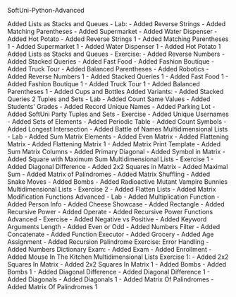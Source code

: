 SoftUni-Python-Advanced

Added Lists as Stacks and Queues - Lab:
    - Added Reverse Strings
    - Added Matching Parentheses
    - Added Supermarket
    - Added Water Dispenser
    - Added Hot Potato
    - Added Reverse Strings 1
    - Added Matching Parentheses 1
    - Added Supermarket 1
    - Added Water Dispenser 1
    - Added Hot Potato 1
Added Lists as Stacks and Queues - Exercise:
    - Added Reverse Numbers
    - Added Stacked Queries
    - Added Fast Food
    - Added Fashion Boutique
    - Added Truck Tour
    - Added Balanced Parentheses
    - Added Robotics
    - Added Reverse Numbers 1
    - Added Stacked Queries 1
    - Added Fast Food 1
    - Added Fashion Boutique 1
    - Added Truck Tour 1
    - Added Balanced Parentheses 1
    - Added Cups and Bottles
Added Variants:
    - Added Stacked Queries 2
Tuples and Sets - Lab
    - Added Count Same Values
    - Added Students' Grades
    - Added Record Unique Names
    - Added Parking Lot
    - Added SoftUni Party
Tuples and Sets - Exercise
    - Added Unique Usernames
    - Added Sets of Elements
    - Added Periodic Table
    - Added Count Symbols
    - Added Longest Intersection
    - Added Battle of Names
Multidimensional Lists - Lab
    - Added Sum Matrix Elements
    - Added Even Matrix
    - Added Flattening Matrix
    - Added Flattening Matrix 1
    - Added Matrix Print Template
    - Added Sum Matrix Columns
    - Added Primary Diagonal
    - Added Symbol in Matrix
    - Added Square with Maximum Sum
Multidimensional Lists - Exercise 1
    - Added Diagonal Difference
    - Added 2x2 Squares in Matrix
    - Added Maximal Sum
    - Added Matrix of Palindromes
    - Added Matrix Shuffling
    - Added Snake Moves
    - Added Bombs
    - Added Radioactive Mutant Vampire Bunnies
Multidimensional Lists - Exercise 2
    - Added Flatten Lists
    - Added Matrix Modification
Functions Advanced - Lab
    - Added Multiplication Function
    - Added Person Info
    - Added Cheese Showcase
    - Added Rectangle
    - Added Recursive Power
    - Added Operate
    - Added Recursive Power
Functions Advanced - Exercise
    - Added Negative vs Positive
    - Added Keyword Arguments Length
    - Added Even or Odd
    - Added Numbers Filter
    - Added Concatenate
    - Added Function Executor
    - Added Grocery
    - Added Age Assignment
    - Added Recursion Palindrome
Exercise: Error Handling
    - Added Numbers Dictionary
Exam:
    - Added Exam
    - Added Enrollment
    - Added Mouse In The Kitchen
Multidimensional Lists Exercise 1:
    - Added 2x2 Squares In Matrix
    - Added 2x2 Squares In Matrix 1
    - Added Bombs
    - Added Bombs 1
    - Added Diagonal Difference
    - Added Diagonal Difference 1
    - Added Diagonals
    - Added Diagonals 1
    - Added Matrix Of Palindromes
    - Added Matrix Of Palindromes 1
